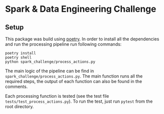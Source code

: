 # Spark & Data Engineering Challenge

## Setup
This package was build using [poetry](https://github.com/python-poetry/poetry).
In order to install all the dependencies and run the processing pipeline run following commands:

`poetry install` \
`poetry shell` \
`python spark_challenge/process_actions.py`

The main logic of the pipeline can be find in `spark_challenge/process_actions.py`. The main function runs all the required steps, the output of each function can also be found in the comments.

Each processing function is tested (see the test file `tests/test_process_actions.py`). To run the test, just run `pytest` from the root directory.
